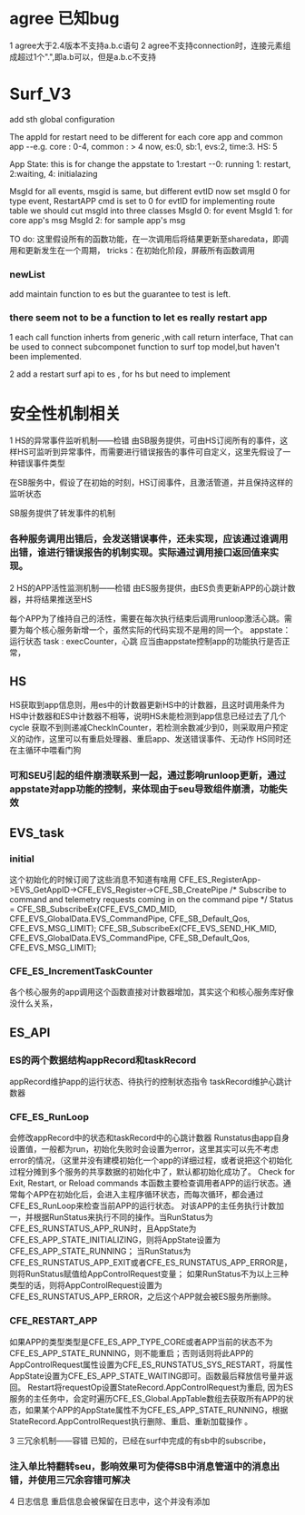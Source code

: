# agree 已知bug
1 agree大于2.4版本不支持a.b.c语句
2 agree不支持connection时，连接元素组成超过1个".",即a.b可以，但是a.b.c不支持
# Surf_V3
add sth global configuration

The appId for restart need to be different for each core app and common app
	--e.g. core : 0-4, common : > 4
now,
    es:0,
    sb:1, 
    evs:2,
    time:3.
    HS: 5

App State:
this is for change the appstate to 1:restart
	--0: running 1: restart, 2:waiting, 4: initialazing

MsgId 
for all events, msgid is same, but different evtID
	now set msgId 0 for type event, 
	RestartAPP cmd is set to 0 for evtID
for implementing route table
we should cut msgId into three classes
MsgId 0: for event
MsgId 1: for core app's msg 
MsgId 2: for sample app's msg

TO do:
这里假设所有的函数功能，在一次调用后将结果更新至sharedata，即调用和更新发生在一个周期，
tricks：在初始化阶段，屏蔽所有函数调用	
### newList
add maintain function to es
but the guarantee to test is left.
### there seem not to be  a function to let es really restart app
1 each call function inherts from generic ,with call return interface,
That can be used to connect subcomponet function to surf
top model,but haven't been implemented.

2 add a restart surf api to es , for hs
but need to implement
# 安全性机制相关
1 HS的异常事件监听机制——检错
由SB服务提供，可由HS订阅所有的事件，这样HS可监听到异常事件，而需要进行错误报告的事件可自定义，这里先假设了一种错误事件类型

在SB服务中，假设了在初始的时刻，HS订阅事件，且激活管道，并且保持这样的监听状态

SB服务提供了转发事件的机制
### 各种服务调用出错后，会发送错误事件，还未实现，应该通过谁调用出错，谁进行错误报告的机制实现。实际通过调用接口返回值来实现。

2 HS的APP活性监测机制——检错
由ES服务提供，由ES负责更新APP的心跳计数器，并将结果推送至HS

每个APP为了维持自己的活性，需要在每次执行结束后调用runloop激活心跳。需要为每个核心服务新增一个，虽然实际的代码实现不是用的同一个。
appstate：运行状态 
task : execCounter，心跳
应当由appstate控制app的功能执行是否正常，
## HS
HS获取到app信息则，用es中的计数器更新HS中的计数器，且这时调用条件为HS中计数器和ES中计数器不相等，说明HS未能检测到app信息已经过去了几个cycle
获取不到则递减CheckInCounter，若检测余数减少到0，则采取用户预定义的动作，这里可以有重启处理器、重启app、发送错误事件、无动作
HS同时还在主循环中喂看门狗
### 可和SEU引起的组件崩溃联系到一起，通过影响runloop更新，通过appstate对app功能的控制，来体现由于seu导致组件崩溃，功能失效

## EVS_task
### initial
这个初始化的时候订阅了这些消息不知道有啥用
CFE_ES_RegisterApp->EVS_GetAppID->CFE_EVS_Register->CFE_SB_CreatePipe
/* Subscribe to command and telemetry requests coming in on the command pipe */
   Status = CFE_SB_SubscribeEx(CFE_EVS_CMD_MID, CFE_EVS_GlobalData.EVS_CommandPipe,
                               CFE_SB_Default_Qos, CFE_EVS_MSG_LIMIT);
 CFE_SB_SubscribeEx(CFE_EVS_SEND_HK_MID, CFE_EVS_GlobalData.EVS_CommandPipe,
                               CFE_SB_Default_Qos, CFE_EVS_MSG_LIMIT);

### CFE_ES_IncrementTaskCounter
各个核心服务的app调用这个函数直接对计数器增加，其实这个和核心服务库好像没什么关系，

## ES_API
### ES的两个数据结构appRecord和taskRecord
appRecord维护app的运行状态、待执行的控制状态指令
taskRecord维护心跳计数器
### CFE_ES_RunLoop 
会修改appRecord中的状态和taskRecord中的心跳计数器
Runstatus由app自身设置值，一般都为run，初始化失败时会设置为error，这里其实可以先不考虑error的情况，（这里并没有建模初始化一个app的详细过程，或者说把这个初始化过程分摊到多个服务的共享数据的初始化中了，默认都初始化成功了。
Check for Exit, Restart, or Reload commands
本函数主要检查调用者APP的运行状态。通常每个APP在初始化后，会进入主程序循环状态，而每次循环，都会通过CFE_ES_RunLoop来检查当前APP的运行状态。
对该APP的主任务执行计数加一，并根据RunStatus来执行不同的操作。当RunStatus为CFE_ES_RUNSTATUS_APP_RUN时，且AppState为CFE_ES_APP_STATE_INITIALIZING，则将AppState设置为CFE_ES_APP_STATE_RUNNING；
当RunStatus为CFE_ES_RUNSTATUS_APP_EXIT或者CFE_ES_RUNSTATUS_APP_ERROR是，则将RunStatus赋值给AppControlRequest变量；
如果RunStatus不为以上三种类型的话，则将AppControlRequest设置为CFE_ES_RUNSTATUS_APP_ERROR，之后这个APP就会被ES服务所删除。



### CFE_RESTART_APP
 如果APP的类型类型是CFE_ES_APP_TYPE_CORE或者APP当前的状态不为CFE_ES_APP_STATE_RUNNING，则不能重启；否则话则将此APP的AppControlRequest属性设置为CFE_ES_RUNSTATUS_SYS_RESTART，将属性AppState设置为CFE_ES_APP_STATE_WAITING即可。函数最后释放信号量并返回。
 Restart将requestOp设置StateRecord.AppControlRequest为重启,
因为ES服务的主任务中，会定时遍历CFE_ES_Global.AppTable数组去获取所有APP的状态，如果某个APP的AppState属性不为CFE_ES_APP_STATE_RUNNING，根据StateRecord.AppControlRequest执行删除、重启、重新加载操作 。

3 三冗余机制——容错
已知的，已经在surf中完成的有sb中的subscribe，

### 注入单比特翻转seu，影响效果可为使得SB中消息管道中的消息出错，并使用三冗余容错可解决


4 日志信息
重启信息会被保留在日志中，这个并没有添加